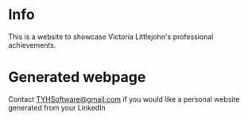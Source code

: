 # Info  
This is a website to showcase Victoria Littlejohn's professional achievements.  

# Generated webpage  
Contact TYHSoftware@gmail.com if you would like a personal website generated from your LinkedIn